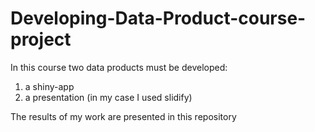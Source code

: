# Developing-Data-Product-course-project

In this course two data products must be developed:

1. a shiny-app
2. a presentation (in my case I used slidify)

The results of my work are presented in this repository
